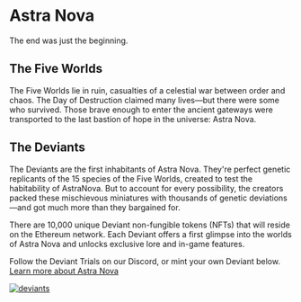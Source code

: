 # Astra Nova

The end was just the beginning.

## The Five Worlds

The Five Worlds lie in ruin, casualties of a celestial war between order and chaos. The Day of Destruction claimed many lives—but there were some who survived. Those brave enough to enter the ancient gateways were transported to the last bastion of hope in the universe: Astra Nova.

## The Deviants

The Deviants are the first inhabitants of Astra Nova. They're perfect genetic replicants of the 15 species of the Five Worlds, created to test the habitability of AstraNova. But to account for every possibility, the creators packed these mischievous miniatures with thousands of genetic deviations—and got much more than they bargained for.

There are 10,000 unique Deviant non-fungible tokens (NFTs) that will reside on the Ethereum network. Each Deviant offers a first glimpse into the worlds of Astra Nova and unlocks exclusive lore and in-game features.

Follow the Deviant Trials on our Discord, or mint your own Deviant below.
[Learn more about Astra Nova](https://astranova.world)

<a href="https://astranova.world/" target="_blank"
    rel="noreferrer"> <img
      src="https://astranova.world/static/media/deviants.e099b10b06f0787b00a9.png"
      alt="deviants" /> </a>
</p>
